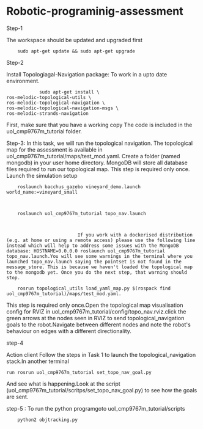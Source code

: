 # Robotic-programinig-assessment
Step-1

  The workspace should be updated and upgraded first 


        sudo apt-get update && sudo apt-get upgrade


Step-2

Install Topologiagal-Navigation package: To work in a upto date environment.

   
                sudo apt-get install \
    ros-melodic-topological-utils \
    ros-melodic-topological-navigation \
    ros-melodic-topological-navigation-msgs \
    ros-melodic-strands-navigation


First, make sure that you have a working copy  The code is included in the uol_cmp9767m_tutorial folder. 


Step-3:   In this task, we will run the topological navigation. The topological map for the assessment is available in uol_cmp9767m_tutorial/maps/test_mod.yaml. Create a folder (named mongodb) in your user home directory. MongoDB will store all database files required to run our topological map. This step is required only once. Launch the simulation setup


        roslaunch bacchus_gazebo vineyard_demo.launch world_name:=vineyard_small
        
        
 
        roslaunch uol_cmp9767m_tutorial topo_nav.launch
        
                               
                              
                              If you work with a dockerised distribution (e.g. at home or using a remote access) please use the following line instead which will help to address some issues with the MongoDB database: HOSTNAME=0.0.0.0 roslaunch uol_cmp9767m_tutorial topo_nav.launch.You will see some warnings in the terminal where you launched topo_nav.launch saying the pointset is not found in the message_store. This is because we haven't loaded the topological map to the mongodb yet. Once you do the next step, that warning should stop.

        rosrun topological_utils load_yaml_map.py $(rospack find uol_cmp9767m_tutorial)/maps/test_mod.yaml. 
        
This step is required only once.Open the topological map visualisation config for RVIZ in uol_cmp9767m_tutorial/config/topo_nav.rviz.click the green arrows at the nodes seen in RVIZ to send topological_navigation goals to the robot.Navigate between different nodes and note the robot's behaviour on edges with a different directionality.


step-4

   Action client Follow the steps in Task 1 to launch the topological_navigation stack.In another terminal 
    
    run rosrun uol_cmp9767m_tutorial set_topo_nav_goal.py 
    
 And see what is happening.Look at the script (uol_cmp9767m_tutorial/scritps/set_topo_nav_goal.py) to see how the goals are sent.

step-5 : To run the python programgoto uol_cmp9767m_tutorial/scripts

        python2 objtracking.py
